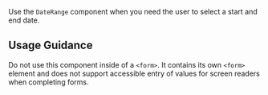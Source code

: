 
Use the `DateRange` component when you need the user to select a start and end date.

## Usage Guidance

Do not use this component inside of a `<form>`. It contains its own `<form>` element and does not support accessible entry of values for screen readers when completing forms.

